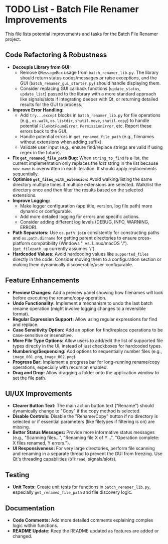 # TODO List - Batch File Renamer Improvements

This file lists potential improvements and tasks for the Batch File Renamer project.

## Code Refactoring & Robustness

*   **Decouple Library from GUI:**
    *   Remove `QMessageBox` usage from `batch_renamer_lib.py`. The library should return status codes/messages or raise exceptions, and the GUI (`batch_renamer_gui_starter.py`) should handle displaying them.
    *   Consider replacing GUI callback functions (`update_status`, `update_list`) passed to the library with a more standard approach like signals/slots if integrating deeper with Qt, or returning detailed results for the GUI to process.
*   **Improve Error Handling:**
    *   Add `try...except` blocks in `batch_renamer_lib.py` for file operations (e.g., `os.walk`, `os.listdir`, `shutil.move`, `shutil.copy`) to handle potential `FileNotFoundError`, `PermissionError`, etc. Report these errors back to the GUI.
    *   Handle potential errors in `get_renamed_file_path` (e.g., filenames without extensions when adding suffix).
    *   Validate user input (e.g., ensure find/replace strings are valid if using regex in the future).
*   **Fix `get_renamed_file_path` Bug:** When `string_to_find` is a list, the current implementation only replaces the *last* string in the list because `new_name` is overwritten in each iteration. It should apply replacements sequentially.
*   **Optimise `get_files_with_extension`:** Avoid walking/listing the same directory multiple times if multiple extensions are selected. Walk/list the directory once and then filter the results based on the selected extensions.
*   **Improve Logging:**
    *   Make logger configuration (app title, version, log file path) more dynamic or configurable.
    *   Add more detailed logging for errors and specific actions.
    *   Consider adding different log levels (DEBUG, INFO, WARNING, ERROR).
*   **Path Separators:** Use `os.path.join` consistently for constructing paths and `os.path.dirname` for getting parent directories to ensure cross-platform compatibility (Windows '' vs. Linux/macOS '/'). (`get_filepath_up` currently assumes '/').
*   **Hardcoded Values:** Avoid hardcoding values like `supported_files` directly in the code. Consider moving them to a configuration section or making them dynamically discoverable/user-configurable.

## Feature Enhancements

*   **Preview Changes:** Add a preview panel showing how filenames *will* look before executing the rename/copy operation.
*   **Undo Functionality:** Implement a mechanism to undo the last batch rename operation (might involve logging changes to a reversible format).
*   **Regular Expression Support:** Allow using regular expressions for find and replace.
*   **Case Sensitivity Option:** Add an option for find/replace operations to be case-sensitive or insensitive.
*   **More File Type Options:** Allow users to add/edit the list of supported file types directly in the UI, instead of just checkboxes for hardcoded types.
*   **Numbering/Sequencing:** Add options to sequentially number files (e.g., `image_001.png`, `image_002.png`).
*   **Progress Bar:** Implement a progress bar for long-running rename/copy operations, especially with recursion enabled.
*   **Drag and Drop:** Allow dragging a folder onto the application window to set the file path.

## UI/UX Improvements

*   **Clearer Button Text:** The main action button text ("Rename") should dynamically change to "Copy" if the copy method is selected.
*   **Disable Controls:** Disable the "Rename/Copy" button if no directory is selected or if essential parameters (like filetypes if filtering is on) are missing.
*   **Better Status Messages:** Provide more informative status messages (e.g., "Scanning files...", "Renaming file X of Y...", "Operation complete: X files renamed, Y errors.").
*   **UI Responsiveness:** For very large directories, perform file scanning and renaming in a separate thread to prevent the GUI from freezing. Use Qt's threading capabilities (`QThread`, signals/slots).

## Testing

*   **Unit Tests:** Create unit tests for functions in `batch_renamer_lib.py`, especially `get_renamed_file_path` and file discovery logic.

## Documentation

*   **Code Comments:** Add more detailed comments explaining complex logic within functions.
*   **README Update:** Keep the README updated as features are added or changed.
